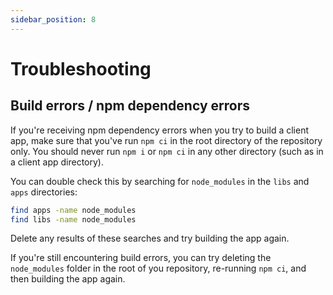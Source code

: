```yaml
---
sidebar_position: 8
---
```


# Troubleshooting

## Build errors / npm dependency errors

If you're receiving npm dependency errors when you try to build a client app, make sure that you've
run `npm ci` in the root directory of the repository only. You should never run `npm i` or `npm ci`
in any other directory (such as in a client app directory).

You can double check this by searching for `node_modules` in the `libs` and `apps` directories:

```bash
find apps -name node_modules
find libs -name node_modules
```

Delete any results of these searches and try building the app again.

If you're still encountering build errors, you can try deleting the `node_modules` folder in the
root of you repository, re-running `npm ci`, and then building the app again.
